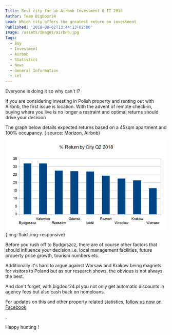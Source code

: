 ```yaml
---
Title: Best city for an Airbnb Investment Q II 2018
Author: Team BigDoor24
Lead: Which city offers the greatest return on investment
Published: '2018-08-02T13:44:13+02:00'
Image: /assets/Images/airbnb.jpg
Tags:
  - Buy
  - Investment
  - Airbnb
  - Statistics
  - News
  - General Information
  - Let
---
```

Everyone is doing it so why can't I?

If you are considering investing in Polish property and renting out with Airbnb, the first issue is location. With the advent of remote check-in, buying where you live is no longer a restraint and optimal returns should drive your decision 

 The graph below details expected returns based on a 45sqm apartment and 100% occupancy. ( source: Morizon, Airbnb)

![](../assets/Images/airbnb-graph.png){.img-fluid .img-responsive}

Before you rush off to Bydgoszcz, there are of course other factors that should influence your decision i.e. local management facilities, future property price growth, tourism numbers etc.

Additionally it's hard to argue against Warsaw and Krakow being magnets for visitors to Poland but as our research shows, the obvious is not always the best.

And don't forget, with bigdoor24.pl you not only get automatic discounts in agency fees but also cash back on homeloans.

For updates on this and other property related statistics, [follow us now on Facebook](https://www.facebook.com/bigdoor24) <div class="fb-follow" data-href="https://www.facebook.com/bigdoor24/" data-layout="standard" data-size="large" data-show-faces="true"></div>.

Happy hunting !
